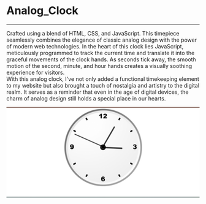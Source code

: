 # Analog_Clock
<hr>
Crafted using a blend of HTML, CSS, and JavaScript. This timepiece seamlessly combines the elegance of classic analog design with the power of modern web technologies.
In the heart of this clock lies JavaScript, meticulously programmed to track the current time and translate it into the graceful movements of the clock hands. As seconds tick away, the smooth motion of the second, minute, and hour hands creates a visually soothing experience for visitors.<br>
With this analog clock, I've not only added a functional timekeeping element to my website but also brought a touch of nostalgia and artistry to the digital realm. It serves as a reminder that even in the age of digital devices, the charm of analog design still holds a special place in our hearts.

![SS](/Analog_lamp.png)
